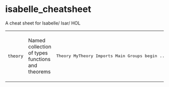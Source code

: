 # isabelle_cheatsheet
A cheat sheet for Isabelle/ Isar/ HOL

|   |   |   |   |
|---|---|---|---|
|`theory`|Named collection of types functions and theorems| <pre>Theory MyTheory&nbsp;Imports Main Groups&nbsp;begin&nbsp;...&nbsp;end</pre>|Name of file must be same as name of theory (so this example would go in `MyTheory.thy`|
